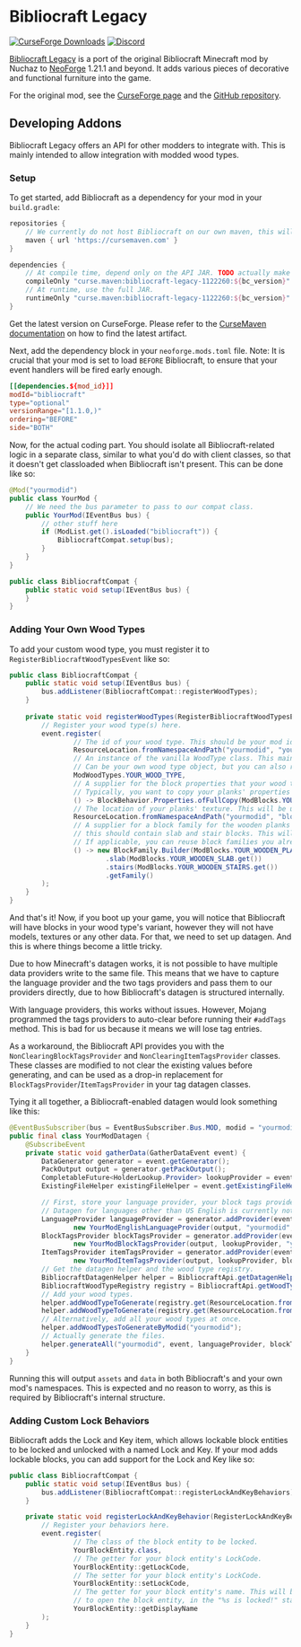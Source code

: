 # Bibliocraft Legacy

[![CurseForge Downloads](https://img.shields.io/curseforge/dt/1122260?logo=curseforge&label=CurseForge%20Downloads&color=orange)](https://www.curseforge.com/minecraft/mc-mods/bibliocraft-legacy/files)
[![Discord](https://img.shields.io/discord/358283695104458752?logo=discord&label=Discord&color=%235865F2)](https://discord.gg/GcFqXwX)

[Bibliocraft Legacy](https://www.curseforge.com/minecraft/mc-mods/bibliocraft-legacy) is a port of the original Bibliocraft Minecraft mod by Nuchaz to [NeoForge](https://neoforged.net) 1.21.1 and beyond. It adds various pieces of decorative and functional furniture into the game.

For the original mod, see the [CurseForge page](https://www.curseforge.com/minecraft/mc-mods/bibliocraft) and the [GitHub repository](https://github.com/Nuchaz/BiblioCraft-Source/tree/1.18.x).

## Developing Addons

Bibliocraft Legacy offers an API for other modders to integrate with. This is mainly intended to allow integration with modded wood types.

### Setup

To get started, add Bibliocraft as a dependency for your mod in your `build.gradle`:

```groovy
repositories {
    // We currently do not host Bibliocraft on our own maven, this will change soon!
    maven { url 'https://cursemaven.com' }
}

dependencies {
    // At compile time, depend only on the API JAR. TODO actually make this an API jar.
    compileOnly "curse.maven:bibliocraft-legacy-1122260:${bc_version}"
    // At runtime, use the full JAR.
    runtimeOnly "curse.maven:bibliocraft-legacy-1122260:${bc_version}"
}
```

Get the latest version on CurseForge. Please refer to the [CurseMaven documentation](https://www.cursemaven.com) on how to find the latest artifact.

Next, add the dependency block in your `neoforge.mods.toml` file. Note: It is crucial that your mod is set to load `BEFORE` Bibliocraft, to ensure that your event handlers will be fired early enough.

```toml
[[dependencies.${mod_id}]]
modId="bibliocraft"
type="optional"
versionRange="[1.1.0,)"
ordering="BEFORE"
side="BOTH"
```

Now, for the actual coding part. You should isolate all Bibliocraft-related logic in a separate class, similar to what you'd do with client classes, so that it doesn't get classloaded when Bibliocraft isn't present. This can be done like so:

```java
@Mod("yourmodid")
public class YourMod {
    // We need the bus parameter to pass to our compat class.
    public YourMod(IEventBus bus) {
        // other stuff here
        if (ModList.get().isLoaded("bibliocraft")) {
            BibliocraftCompat.setup(bus);
        }
    }
}

public class BibliocraftCompat {
    public static void setup(IEventBus bus) {
    }
}
```

### Adding Your Own Wood Types

To add your custom wood type, you must register it to `RegisterBibliocraftWoodTypesEvent` like so:

```java
public class BibliocraftCompat {
    public static void setup(IEventBus bus) {
        bus.addListener(BibliocraftCompat::registerWoodTypes);
    }
    
    private static void registerWoodTypes(RegisterBibliocraftWoodTypesEvent event) {
        // Register your wood type(s) here.
        event.register(
                // The id of your wood type. This should be your mod id and the wood type's "name".
                ResourceLocation.fromNamespaceAndPath("yourmodid", "yourwoodtype"),
                // An instance of the vanilla WoodType class. This mainly defines sound-related properties.
                // Can be your own wood type object, but you can also reuse a vanilla WoodType if you want.
                ModWoodTypes.YOUR_WOOD_TYPE,
                // A supplier for the block properties that your wood type's furniture should use.
                // Typically, you want to copy your planks' properties for this.
                () -> BlockBehavior.Properties.ofFullCopy(ModBlocks.YOUR_WOODEN_PLANKS.get()),
                // The location of your planks' texture. This will be used by datagen, see below.
                ResourceLocation.fromNamespaceAndPath("yourmodid", "block/yourwoodtype_planks"),
                // A supplier for a block family for the wooden planks and related blocks. At the very least,
                // this should contain slab and stair blocks. This will also be used by datagen.
                // If applicable, you can reuse block families you already use for datagen.
                () -> new BlockFamily.Builder(ModBlocks.YOUR_WOODEN_PLANKS.get())
                        .slab(ModBlocks.YOUR_WOODEN_SLAB.get())
                        .stairs(ModBlocks.YOUR_WOODEN_STAIRS.get())
                        .getFamily()
        );
    }
}
```

And that's it! Now, if you boot up your game, you will notice that Bibliocraft will have blocks in your wood type's variant, however they will not have models, textures or any other data. For that, we need to set up datagen. And this is where things become a little tricky.

Due to how Minecraft's datagen works, it is not possible to have multiple data providers write to the same file. This means that we have to capture the language provider and the two tags providers and pass them to our providers directly, due to how Bibliocraft's datagen is structured internally.

With language providers, this works without issues. However, Mojang programmed the tags providers to auto-clear before running their `#addTags` method. This is bad for us because it means we will lose tag entries.

As a workaround, the Bibliocraft API provides you with the `NonClearingBlockTagsProvider` and `NonClearingItemTagsProvider` classes. These classes are modified to not clear the existing values before generating, and can be used as a drop-in replacement for `BlockTagsProvider`/`ItemTagsProvider` in your tag datagen classes.

Tying it all together, a Bibliocraft-enabled datagen would look something like this:

```java
@EventBusSubscriber(bus = EventBusSubscriber.Bus.MOD, modid = "yourmodid")
public final class YourModDatagen {
    @SubscribeEvent
    private static void gatherData(GatherDataEvent event) {
        DataGenerator generator = event.getGenerator();
        PackOutput output = generator.getPackOutput();
        CompletableFuture<HolderLookup.Provider> lookupProvider = event.getLookupProvider();
        ExistingFileHelper existingFileHelper = event.getExistingFileHelper();

        // First, store your language provider, your block tags provider, and your item tags provider as local fields.
        // Datagen for languages other than US English is currently not supported.
        LanguageProvider languageProvider = generator.addProvider(event.includeClient(),
                new YourModEnglishLanguageProvider(output, "yourmodid", "en_us"));
        BlockTagsProvider blockTagsProvider = generator.addProvider(event.includeServer(),
                new YourModBlockTagsProvider(output, lookupProvider, "yourmodid", existingFileHelper));
        ItemTagsProvider itemTagsProvider = generator.addProvider(event.includeServer(),
                new YourModItemTagsProvider(output, lookupProvider, blockTagsProvider.contentsGetter(), "yourmodid", existingFileHelper));
        // Get the datagen helper and the wood type registry.
        BibliocraftDatagenHelper helper = BibliocraftApi.getDatagenHelper();
        BibliocraftWoodTypeRegistry registry = BibliocraftApi.getWoodTypeRegistry();
        // Add your wood types.
        helper.addWoodTypeToGenerate(registry.get(ResourceLocation.fromNamespaceAndPath("yourmodid", "yourwoodtype")));
        helper.addWoodTypeToGenerate(registry.get(ResourceLocation.fromNamespaceAndPath("yourmodid", "yourwoodtype2")));
        // Alternatively, add all your wood types at once.
        helper.addWoodTypesToGenerateByModid("yourmodid");
        // Actually generate the files.
        helper.generateAll("yourmodid", event, languageProvider, blockTagsProvider, itemTagsProvider);
    }
}
```

Running this will output `assets` and `data` in both Bibliocraft's and your own mod's namespaces. This is expected and no reason to worry, as this is required by Bibliocraft's internal structure.

### Adding Custom Lock Behaviors

Bibliocraft adds the Lock and Key item, which allows lockable block entities to be locked and unlocked with a named Lock and Key. If your mod adds lockable blocks, you can add support for the Lock and Key like so:

```java
public class BibliocraftCompat {
    public static void setup(IEventBus bus) {
        bus.addListener(BibliocraftCompat::registerLockAndKeyBehaviors);
    }

    private static void registerLockAndKeyBehavior(RegisterLockAndKeyBehaviorEvent event) {
        // Register your behaviors here.
        event.register(
                // The class of the block entity to be locked.
                YourBlockEntity.class,
                // The getter for your block entity's LockCode.
                YourBlockEntity::getLockCode,
                // The setter for your block entity's LockCode.
                YourBlockEntity::setLockCode,
                // The getter for your block entity's name. This will be used when preventing players
                // to open the block entity, in the "%s is locked!" status message.
                YourBlockEntity::getDisplayName
        );
    }
}
```
